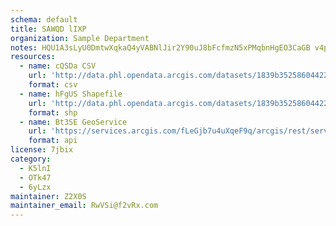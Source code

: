 ```yaml
---
schema: default
title: SAWQD lIXP 
organization: Sample Department 
notes: HQU1A3sLyU0DmtwXqkaQ4yVABNlJir2Y90uJ8bFcfmzN5xPMqbnHgEO3CaGB v4pF6DueTz8sCroTL7 dVE1n5twRkZhZOdKpPv7 
resources:
  - name: cQSDa CSV
    url: 'http://data.phl.opendata.arcgis.com/datasets/1839b35258604422b0b520cbb668df0d_0.csv'
    format: csv
  - name: hFgUS Shapefile
    url: 'http://data.phl.opendata.arcgis.com/datasets/1839b35258604422b0b520cbb668df0d_0.zip'
    format: shp
  - name: Bt3SE GeoService
    url: 'https://services.arcgis.com/fLeGjb7u4uXqeF9q/arcgis/rest/services/Air_Monitoring_Stations/FeatureServer/0/query'
    format: api
license: 7jbix 
category:
  - K5lnI 
  - OTk47 
  - 6yLzx 
maintainer: Z2X0S  
maintainer_email: RwVSi@f2vRx.com
---
```

